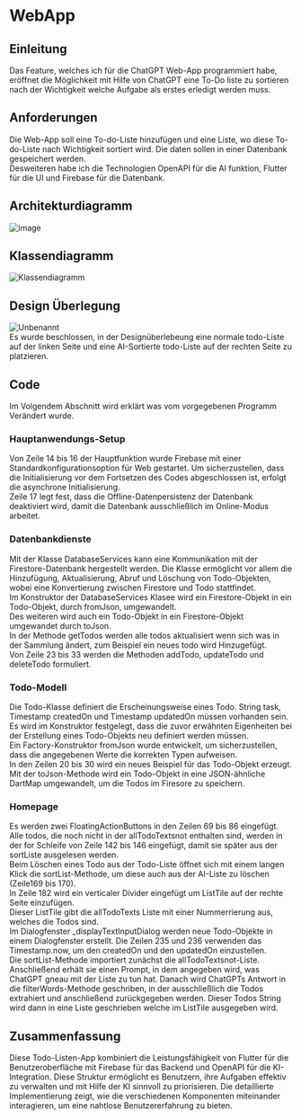 # WebApp
## Einleitung
Das Feature, welches ich für die ChatGPT Web-App programmiert habe, eröffnet die Möglichkeit mit Hilfe von ChatGPT eine To-Do liste zu sortieren nach der Wichtigkeit welche Aufgabe als erstes erledigt werden muss. 

## Anforderungen
Die Web-App soll eine To-do-Liste hinzufügen und eine Liste, wo diese To-do-Liste nach Wichtigkeit sortiert wird.
Die daten sollen in einer Datenbank gespeichert werden.  
Desweiteren habe ich die Technologien OpenAPI für die AI funktion, Flutter für die UI und Firebase für die Datenbank.

## Architekturdiagramm
![image](https://github.com/TimonKy/web_entwicklung_BFAX422A/assets/126243654/43953235-8019-4105-8e73-5e8abdb6f6bc)

## Klassendiagramm
![Klassendiagramm](https://github.com/TimonKy/web_entwicklung_BFAX422A/assets/126243654/8d12616a-77ce-41b5-a76e-263fe5038123)

## Design Überlegung
![Unbenannt](https://github.com/TimonKy/web_entwicklung_BFAX422A/assets/126243654/7074763c-5898-44e1-8c2f-7b69d8b41bc0)   
Es wurde beschlossen, in der Designüberlebeung eine normale todo-Liste auf der linken Seite und eine AI-Sortierte todo-Liste auf der rechten Seite zu platzieren. 

## Code
Im Volgendem Abschnitt wird erklärt was vom vorgegebenen Programm Verändert wurde.  

### Hauptanwendungs-Setup
Von Zeile 14 bis 16 der Hauptfunktion wurde Firebase mit einer Standardkonfigurationsoption für Web gestartet. Um sicherzustellen, dass die Initialisierung vor dem Fortsetzen des Codes abgeschlossen ist, erfolgt die asynchrone Initialisierung.  
Zeile 17 legt fest, dass die Offline-Datenpersistenz der Datenbank deaktiviert wird, damit die Datenbank ausschließlich im Online-Modus arbeitet.   

### Datenbankdienste 
Mit der Klasse DatabaseServices kann eine Kommunikation mit der Firestore-Datenbank hergestellt werden. Die Klasse ermöglicht vor allem die Hinzufügung, Aktualisierung, Abruf und Löschung von Todo-Objekten, wobei eine Konvertierung zwischen Firestore und Todo stattfindet.  
Im Konstruktor der DatabaseServices Klasee wird ein Firestore-Objekt in ein Todo-Objekt, durch fromJson, umgewandelt.  
Des weiteren wird auch ein Todo-Objekt in ein Firestore-Objekt umgewandet durch toJson.  
In der Methode getTodos werden alle todos aktualisiert wenn sich was in der Sammlung ändert, zum Beispiel ein neues todo wird Hinzugefügt.  
Von Zeile 23 bis 33 werden die Methoden addTodo, updateTodo und deleteTodo formuliert. 

### Todo-Modell
Die Todo-Klasse definiert die Erscheinungsweise eines Todo. String task, Timestamp createdOn und Timestamp updatedOn müssen vorhanden sein.  
Es wird im Konstruktor festgelegt, dass die zuvor erwähnten Eigenheiten bei der Erstellung eines Todo-Objekts neu definiert werden müssen.  
Ein Factory-Konstruktor fromJson wurde entwickelt, um sicherzustellen, dass die angegebenen Werte die korrekten Typen aufweisen.  
In den Zeilen 20 bis 30 wird ein neues Beispiel für das Todo-Objekt erzeugt.  
Mit der toJson-Methode wird ein Todo-Objekt in eine JSON-ähnliche DartMap umgewandelt, um die Todos im Firesore zu speichern.  
 
### Homepage
Es werden zwei FloatingActionButtons in den Zeilen 69 bis 86 eingefügt.  
Alle todos, die noch nicht in der allTodoTextsnot enthalten sind, werden in der for Schleife von Zeile 142 bis 146 eingefügt, damit sie später aus der sortListe ausgelesen werden.  
Beim Löschen eines Todo aus der Todo-Liste öffnet sich mit einem langen Klick die sortList-Methode, um diese auch aus der AI-Liste zu löschen (Zeile169 bis 170).  
In Zeile 182 wird ein verticaler Divider eingefügt um ListTile auf der rechte Seite einzufügen.  
Dieser ListTile gibt die allTodoTexts Liste mit einer Nummerrierung aus, welches die Todos sind.  
Im Dialogfenster _displayTextInputDialog werden neue Todo-Objekte in einem Dialogfenster erstellt. Die Zeilen 235 und 236 verwenden das Timestamp.now, um den createdOn und den updatedOn einzustellen.  
Die sortList-Methode importiert zunächst die allTodoTextsnot-Liste. Anschließend erhält sie einen Prompt, in dem angegeben wird, was ChatGPT gneau mit der Liste zu tun hat. Danach wird ChatGPTs Antwort in die filterWords-Methode geschriben, in der ausschließlich die Todos extrahiert und anschließend zurückgegeben werden. Dieser Todos String wird dann in eine Liste geschrieben welche im ListTile ausgegeben wird.


## Zusammenfassung
Diese Todo-Listen-App kombiniert die Leistungsfähigkeit von Flutter für die Benutzeroberfläche mit Firebase für das Backend und OpenAPI für die KI-Integration. Diese Struktur ermöglicht es Benutzern, ihre Aufgaben effektiv zu verwalten und mit Hilfe der KI sinnvoll zu priorisieren. Die detaillierte Implementierung zeigt, wie die verschiedenen Komponenten miteinander interagieren, um eine nahtlose Benutzererfahrung zu bieten.
